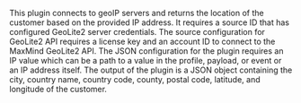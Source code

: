 This plugin connects to geoIP servers and returns the location of the customer based on the provided IP address. It requires a source ID that has configured GeoLite2 server credentials. The source configuration for GeoLite2 API requires a license key and an account ID to connect to the MaxMind GeoLite2 API. The JSON configuration for the plugin requires an IP value which can be a path to a value in the profile, payload, or event or an IP address itself. The output of the plugin is a JSON object containing the city, country name, country code, county, postal code, latitude, and longitude of the customer.